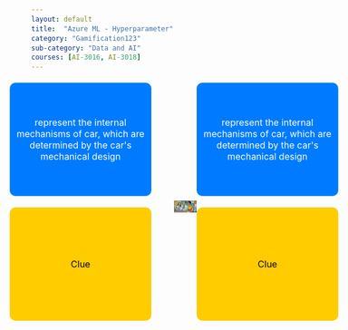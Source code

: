 ```yaml
---
layout: default
title:  "Azure ML - Hyperparameter"
category: "Gamification123"
sub-category: "Data and AI"
courses: [AI-3016, AI-3018]
---
```

<div class="custom-container">
    <div class="card-container">
        <div class="card">
            <div class="card-front">
                represent the internal mechanisms of car, which are determined by the car's mechanical design
            </div>
        </div>
        <div class="card" onclick="flipCard(this)">
            <div class="card-front clue-card">Clue</div>
            <div class="card-back">Back 2</div>
        </div>
    </div>
    <a href="./images/ai2.png">
        <img src="./images/ai2.png" alt="Alex is joined by a team of sidekicks" class="center-image">
    </a>
    <div class="card-container">
        <div class="card">
            <div class="card-front">
                represent the internal mechanisms of car, which are determined by the car's mechanical design
            </div>
        </div>
        <div class="card" onclick="flipCard(this)">
            <div class="card-front clue-card">Clue</div>
            <div class="card-back">Back 4</div>
        </div>
    </div>
</div>

<style>
.custom-container {
    display: flex;
    align-items: center;
    justify-content: center;
    margin-top: 20px; /* Adjust as needed to fit your layout */
}

.card-container {
    display: flex;
    flex-direction: column;
    margin: 0 20px;
}

.card {
    width: 250px;
    height: 200px;
    perspective: 1000px;
    margin-bottom: 20px;
    position: relative;
    cursor: pointer;
}

.card-front, .card-back {
    width: 100%;
    height: 100%;
    position: absolute;
    backface-visibility: hidden;
    display: flex;
    justify-content: center;
    align-items: center;
    font-size: 16px;
    color: white;
    border-radius: 10px;
    transition: transform 0.6s;
    padding: 10px;
    box-sizing: border-box;
    text-align: center;
}

.card-front {
    background-color: #007bff;
}

.card-back {
    background-color: #28a745;
    transform: rotateY(180deg);
}

.card.flipped .card-front {
    transform: rotateY(180deg);
}

.card.flipped .card-back {
    transform: rotateY(360deg);
}

.center-image {
    width: 500px;
    height: auto;
    margin: 0 20px;
}

.clue-card {
    background-color: #ffcc00; /* Dark yellow */
    color: black; /* Text color for better contrast */
}
</style>

<script>
function flipCard(card) {
    card.classList.toggle('flipped');
}
</script>
